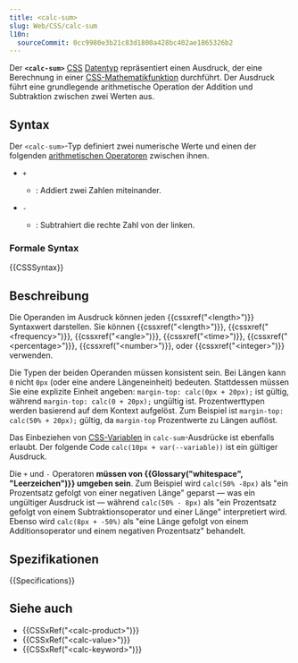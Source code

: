 ```yaml
---
title: <calc-sum>
slug: Web/CSS/calc-sum
l10n:
  sourceCommit: 0cc9980e3b21c83d1800a428bc402ae1865326b2
---
```


Der **`<calc-sum>`** [CSS](/de/docs/Web/CSS) [Datentyp](/de/docs/Web/CSS/CSS_Values_and_Units/CSS_data_types) repräsentiert einen Ausdruck, der eine Berechnung in einer [CSS-Mathematikfunktion](/de/docs/Web/CSS/CSS_Values_and_Units/CSS_Value_Functions#math_functions) durchführt. Der Ausdruck führt eine grundlegende arithmetische Operation der Addition und Subtraktion zwischen zwei Werten aus.

## Syntax

Der `<calc-sum>`-Typ definiert zwei numerische Werte und einen der folgenden [arithmetischen Operatoren](/de/docs/Learn_web_development/Core/Scripting/Math#arithmetic_operators) zwischen ihnen.

- `+`
  - : Addiert zwei Zahlen miteinander.

- `-`
  - : Subtrahiert die rechte Zahl von der linken.

### Formale Syntax

{{CSSSyntax}}

## Beschreibung

Die Operanden im Ausdruck können jeden {{cssxref("&lt;length&gt;")}} Syntaxwert darstellen. Sie können {{cssxref("&lt;length&gt;")}}, {{cssxref("&lt;frequency&gt;")}}, {{cssxref("&lt;angle&gt;")}}, {{cssxref("&lt;time&gt;")}}, {{cssxref("&lt;percentage&gt;")}}, {{cssxref("&lt;number&gt;")}}, oder {{cssxref("&lt;integer&gt;")}} verwenden.

Die Typen der beiden Operanden müssen konsistent sein. Bei Längen kann `0` nicht `0px` (oder eine andere Längeneinheit) bedeuten. Stattdessen müssen Sie eine explizite Einheit angeben: `margin-top: calc(0px + 20px);` ist gültig, während `margin-top: calc(0 + 20px);` ungültig ist. Prozentwerttypen werden basierend auf dem Kontext aufgelöst. Zum Beispiel ist `margin-top: calc(50% + 20px);` gültig, da `margin-top` Prozentwerte zu Längen auflöst.

Das Einbeziehen von [CSS-Variablen](/de/docs/Web/CSS/CSS_cascading_variables) in `calc-sum`-Ausdrücke ist ebenfalls erlaubt. Der folgende Code `calc(10px + var(--variable))` ist ein gültiger Ausdruck.

Die `+` und `-` Operatoren **müssen von {{Glossary("whitespace", "Leerzeichen")}} umgeben sein**. Zum Beispiel wird `calc(50% -8px)` als "ein Prozentsatz gefolgt von einer negativen Länge" geparst — was ein ungültiger Ausdruck ist — während `calc(50% - 8px)` als "ein Prozentsatz gefolgt von einem Subtraktionsoperator und einer Länge" interpretiert wird. Ebenso wird `calc(8px + -50%)` als "eine Länge gefolgt von einem Additionsoperator und einem negativen Prozentsatz" behandelt.

## Spezifikationen

{{Specifications}}

## Siehe auch

- {{CSSxRef("&lt;calc-product&gt;")}}
- {{CSSxRef("&lt;calc-value&gt;")}}
- {{CSSxRef("&lt;calc-keyword&gt;")}}
